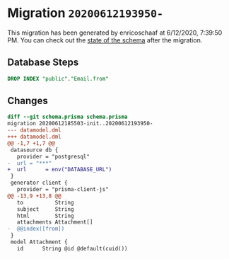 # Migration `20200612193950-`

This migration has been generated by enricoschaaf at 6/12/2020, 7:39:50 PM.
You can check out the [state of the schema](./schema.prisma) after the migration.

## Database Steps

```sql
DROP INDEX "public"."Email.from"
```

## Changes

```diff
diff --git schema.prisma schema.prisma
migration 20200612185503-init..20200612193950-
--- datamodel.dml
+++ datamodel.dml
@@ -1,7 +1,7 @@
 datasource db {
   provider = "postgresql"
-  url = "***"
+  url      = env("DATABASE_URL")
 }
 generator client {
   provider = "prisma-client-js"
@@ -13,9 +13,8 @@
   to          String
   subject     String
   html        String
   attachments Attachment[]
-  @@index([from])
 }
 model Attachment {
   id      String @id @default(cuid())
```


